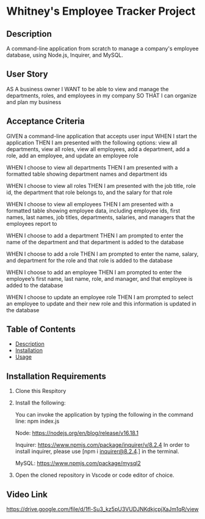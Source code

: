# Whitney's Employee Tracker Project


## Description
A command-line application from scratch to manage a company's employee database, using Node.js, Inquirer, and MySQL.

## User Story
AS A business owner
I WANT to be able to view and manage the departments, roles, and employees in my company
SO THAT I can organize and plan my business

## Acceptance Criteria
GIVEN a command-line application that accepts user input
WHEN I start the application
THEN I am presented with the following options: view all departments, view all roles, view all employees, add a department, add a role, add an employee, and update an employee role

WHEN I choose to view all departments
THEN I am presented with a formatted table showing department names and department ids

WHEN I choose to view all roles
THEN I am presented with the job title, role id, the department that role belongs to, and the salary for that role

WHEN I choose to view all employees
THEN I am presented with a formatted table showing employee data, including employee ids, first names, last names, job titles, departments, salaries, and managers that the employees report to

WHEN I choose to add a department
THEN I am prompted to enter the name of the department and that department is added to the database

WHEN I choose to add a role
THEN I am prompted to enter the name, salary, and department for the role and that role is added to the database

WHEN I choose to add an employee
THEN I am prompted to enter the employee’s first name, last name, role, and manager, and that employee is added to the database

WHEN I choose to update an employee role
THEN I am prompted to select an employee to update and their new role and this information is updated in the database

## Table of Contents
- [Description](#description)
- [Installation](#installation)
- [Usage](#usage)

## Installation Requirements
1. Clone this Respitory
2. Install the following: 

    You can invoke the application by typing the following in the command line: npm index.js

    Node:
    https://nodejs.org/en/blog/release/v16.18.1
     
    Inquirer:
    https://www.npmjs.com/package/inquirer/v/8.2.4
    In order to install inquirer, please use [npm i inquirer@8.2.4.] in the terminal.

    MySQL:
    https://www.npmjs.com/package/mysql2


3. Open the cloned repository in Vscode or code editor of choice.

## Video Link
https://drive.google.com/file/d/1fl-Su3_kz5pU3VUDJNKdkjcpjXaJm1qR/view
